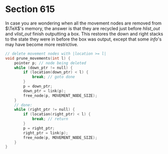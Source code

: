 # Section 615

In case you are wondering when all the movement nodes are removed from $\TeX$'s memory, the answer is that they are recycled just before *hlist_out* and *vlist_out* finish outputting a box.
This restores the down and right stacks to the state they were in before the box was output, except that some *info*'s may have become more restrictive.

```c dvi.c
// delete movement nodes with |location >= l|
void prune_movements(int l) {
    pointer p; // node being deleted
    while (down_ptr != null) {
        if (location(down_ptr) < l) {
            break; // goto done
        }
        p = down_ptr;
        down_ptr = link(p);
        free_node(p, MOVEMENT_NODE_SIZE);
    }
    // done:
    while (right_ptr != null) {
        if (location(right_ptr) < l) {
            break; // return
        }
        p = right_ptr;
        right_ptr = link(p);
        free_node(p, MOVEMENT_NODE_SIZE);
    }
}
```

